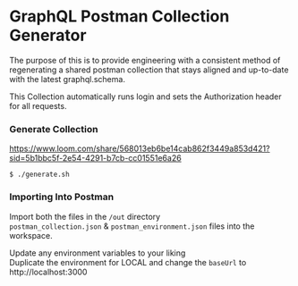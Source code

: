 # GraphQL Postman Collection Generator

The purpose of this is to provide engineering with a consistent method of regenerating a
shared postman collection that stays aligned and up-to-date with the latest graphql.schema.

This Collection automatically runs login and sets the Authorization header for all requests.

### Generate Collection
https://www.loom.com/share/568013eb6be14cab862f3449a853d421?sid=5b1bbc5f-2e54-4291-b7cb-cc01551e6a26

```shell
$ ./generate.sh
```

### Importing Into Postman
Import both the files in the `/out` directory \
`postman_collection.json` &
`postman_environment.json` 
files into the workspace.

Update any environment variables to your liking \
Duplicate the environment for LOCAL and change the `baseUrl` to http://localhost:3000
